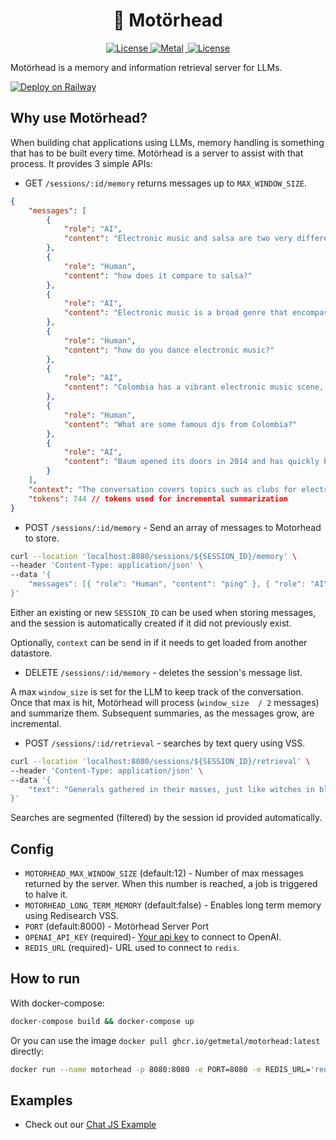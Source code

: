 <h1 align="center" >
🧠 Motörhead
</h1>
<p align="center">
    <a href="https://github.com/getmetal/motorhead/blob/main/LICENSE">
    <img src="https://img.shields.io/github/license/getmetal/motorhead?style=flat&label=license&logo=github&color=4f46e5&logoColor=fff" alt="License" />
    </a>
  <a href="https://twitter.com/Metal_io">
    <img src="https://img.shields.io/badge/metal-message?style=flat&logo=twitter&color=4f46e5&logoColor=#4f46e5" alt="Metal" style="margin-right:3px" />
  </a>
  <a href="https://discord.gg/GHY3Y8tU3J">
    <img src="https://dcbadge.vercel.app/api/server/GHY3Y8tU3J?compact=true&style=flat" alt="License" />
  </a>
</p>

Motörhead is a memory and information retrieval server for LLMs.

[![Deploy on Railway](https://railway.app/button.svg)](https://railway.app/template/bmO_uf?referralCode=5NirXf)

## Why use Motörhead?

When building chat applications using LLMs, memory handling is something that  has to be built every time. Motörhead is a server to assist with that process. It provides 3 simple APIs:

- GET `/sessions/:id/memory` returns messages up to `MAX_WINDOW_SIZE`.
```json
{
    "messages": [
        {
            "role": "AI",
            "content": "Electronic music and salsa are two very different genres of music, and the way people dance to them is also quite different."
        },
        {
            "role": "Human",
            "content": "how does it compare to salsa?"
        },
        {
            "role": "AI",
            "content": "Electronic music is a broad genre that encompasses many different styles, so there is no one \"right\" way to dance to it."
        },
        {
            "role": "Human",
            "content": "how do you dance electronic music?"
        },
        {
            "role": "AI",
            "content": "Colombia has a vibrant electronic music scene, and there are many talented DJs and producers who have gained international recognition."
        },
        {
            "role": "Human",
            "content": "What are some famous djs from Colombia?"
        },
        {
            "role": "AI",
            "content": "Baum opened its doors in 2014 and has quickly become one of the most popular clubs for electronic music in Bogotá."
        }
    ],
    "context": "The conversation covers topics such as clubs for electronic music in Bogotá, popular tourist attractions in the city, and general information about Colombia. The AI provides information about popular electronic music clubs such as Baum and Video Club, as well as electronic music festivals that take place in Bogotá. The AI also recommends tourist attractions such as La Candelaria, Monserrate and the Salt Cathedral of Zipaquirá, and provides general information about Colombia's diverse culture, landscape and wildlife.",
    "tokens": 744 // tokens used for incremental summarization
}
```

- POST `/sessions/:id/memory` - Send an array of messages to Motorhead to store.

```bash
curl --location 'localhost:8080/sessions/${SESSION_ID}/memory' \
--header 'Content-Type: application/json' \
--data '{
    "messages": [{ "role": "Human", "content": "ping" }, { "role": "AI", "content": "pong" }]
}'
```

Either an existing or new `SESSION_ID` can be used when storing messages, and the session is automatically created if it did not previously exist.

Optionally, `context` can be send in if it needs to get loaded from another datastore.

- DELETE `/sessions/:id/memory` - deletes the session's message list.

A max `window_size` is set for the LLM to keep track of the conversation. Once that max is hit, Motörhead will process (`window_size  / 2` messages) and summarize them. Subsequent summaries, as the messages grow, are incremental.

- POST `/sessions/:id/retrieval` - searches by text query using VSS.

```bash
curl --location 'localhost:8080/sessions/${SESSION_ID}/retrieval' \
--header 'Content-Type: application/json' \
--data '{
    "text": "Generals gathered in their masses, just like witches in black masses"
}'

```

Searches are segmented (filtered) by the session id provided automatically.

## Config

- `MOTORHEAD_MAX_WINDOW_SIZE` (default:12) - Number of max messages returned by the server. When this number is reached, a job is triggered to halve it.
- `MOTORHEAD_LONG_TERM_MEMORY` (default:false) - Enables long term memory using Redisearch VSS.
- `PORT` (default:8000) - Motörhead Server Port
- `OPENAI_API_KEY` (required)- [Your api key](https://platform.openai.com/account/api-keys) to connect to OpenAI.
- `REDIS_URL` (required)- URL used to connect to `redis`.

## How to run

With docker-compose:
```bash
docker-compose build && docker-compose up
```

Or you can use the image `docker pull ghcr.io/getmetal/motorhead:latest` directly:
```bash
docker run --name motorhead -p 8080:8080 -e PORT=8080 -e REDIS_URL='redis://redis:6379' -d ghcr.io/getmetal/motorhead:latest
```

## Examples

- Check out our [Chat JS Example](examples/chat-js/)
